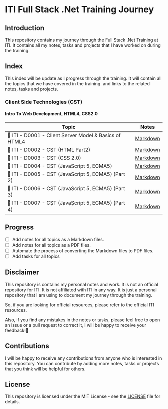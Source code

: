 # ITI Full Stack .Net Training Journey

## Introduction

This repository contains my journey through the Full Stack .Net Training at ITI. It contains all my notes, tasks and projects that I have worked on during the training.

## Index

This index will be update as I progress through the training. It will contain all the topics that we have covered in the training. and links to the related notes, tasks and projects.

### Client Side Technologies (CST)

#### Intro To Web Development, HTML4, CSS2.0

| Topic                                                  | Notes                                                                             |
| ------------------------------------------------------ | --------------------------------------------------------------------------------- |
| 🔖 ITI - D0001 - Client Server Model & Basics of HTML4 | [Markdown](./notes/markdown/iti-d0001-client-server-model-and-basics-of-html4.md) |
| 🔖 ITI - D0002 - CST (HTML Part2)                      | [Markdown](./notes//markdown/iti-d0002-cst-html-part2.md)                         |
| 🔖 ITI - D0003 - CST (CSS 2.0)                         | [Markdown](./notes/markdown/iti-d0003-cst-css2.md)                                |
| 🔖 ITI - D0004 - CST (JavaScript 5, ECMA5)             | [Markdown](./notes/markdown/iti-d0004-cst-javascript-ecma5.md)                    |
| 🔖 ITI - D0005 - CST (JavaScript 5, ECMA5) (Part 2)    | [Markdown](./notes/markdown/iti-d0005-cst-javascript-ecma5-part2.md)              |
| 🔖 ITI - D0006 - CST (JavaScript 5, ECMA5) (Part 3)    | [Markdown](./notes/markdown/iti-d0006-cst-javascript-ecma5-part3.md)              |
| 🔖 ITI - D0007 - CST (JavaScript 5, ECMA5) (Part 4)    | [Markdown](./notes/markdown/iti-d0007-cst-javascript-ecma5-part4.md)              |

## Progress

- [ ] Add notes for all topics as a Markdown files.
- [ ] Add notes for all topics as a PDF files.
- [ ] Automate the process of converting the Markdown files to PDF files.
- [ ] Add tasks for all topics

## Disclaimer

This repository is contains my personal notes and work. It is not an official repository for ITI. It is not affiliated with ITI in any way. It is just a personal repository that I am using to document my journey through the training.

So, if you are looking for official resources, please refer to the official ITI resources.

Also, if you find any mistakes in the notes or tasks, please feel free to open an issue or a pull request to correct it, I will be happy to receive your feedback!🙌

## Contributions

I will be happy to receive any contributions from anyone who is interested in this repository. You can contribute by adding more notes, tasks or projects that you think will be helpful for others.

## License

This repository is licensed under the MIT License - see the [LICENSE](LICENSE) file for details.
